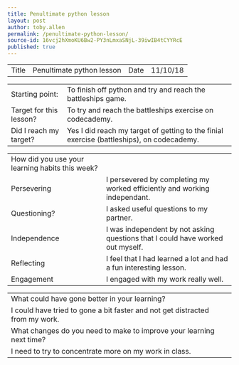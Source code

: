 ```yaml
---
title: Penultimate python lesson
layout: post
author: toby.allen
permalink: /penultimate-python-lesson/
source-id: 16vcj2hXmoKU6Bw2-PY3nLmxaSNjL-39iwIB4tCYYRcE
published: true
---
```

<table>
  <tr>
    <td>Title</td>
    <td>Penultimate python lesson</td>
    <td>Date</td>
    <td>11/10/18</td>
  </tr>
</table>


<table>
  <tr>
    <td>Starting point:</td>
    <td>To finish off python and try and reach the battleships game.</td>
  </tr>
  <tr>
    <td>Target for this lesson?</td>
    <td>To try and reach the battleships exercise on codecademy.</td>
  </tr>
  <tr>
    <td>Did I reach my target? </td>
    <td>Yes I did reach my target of getting to the finial exercise (battleships), on codecademy.</td>
  </tr>
</table>


<table>
  <tr>
    <td>How did you use your learning habits this week?</td>
    <td></td>
  </tr>
  <tr>
    <td>Persevering</td>
    <td>I persevered by completing my worked efficiently and working independant.</td>
  </tr>
  <tr>
    <td>Questioning?</td>
    <td>I asked useful questions to my partner.</td>
  </tr>
  <tr>
    <td>Independence</td>
    <td>I was independent by not asking questions that I could have worked out myself.</td>
  </tr>
  <tr>
    <td>Reflecting</td>
    <td>I feel that I had learned a lot and had a fun interesting lesson. </td>
  </tr>
  <tr>
    <td>Engagement</td>
    <td>I engaged with my work really well.</td>
  </tr>
</table>


<table>
  <tr>
    <td>What could have gone better in your learning?</td>
    <td></td>
  </tr>
  <tr>
    <td>I could have tried to gone a bit faster and not get distracted from my work.</td>
    <td></td>
  </tr>
  <tr>
    <td>What changes do you need to make to improve your learning next time?</td>
    <td></td>
  </tr>
  <tr>
    <td>I need to try to concentrate more on my work in class.</td>
    <td></td>
  </tr>
</table>


